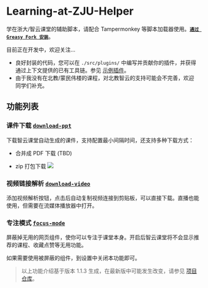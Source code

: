 # Learning-at-ZJU-Helper

学在浙大/智云课堂的辅助脚本，请配合 Tampermonkey 等脚本加载器使用。[**`通过 Greasy Fork 安装`**](https://greasyfork.org/zh-CN/scripts/488869-%E5%AD%A6%E5%9C%A8%E6%B5%99%E5%A4%A7-%E6%99%BA%E4%BA%91%E8%AF%BE%E5%A0%82-%E8%BE%85%E5%8A%A9%E8%84%9A%E6%9C%AC)。

目前正在开发中，欢迎关注...

- 良好封装的代码，您可以在 `./src/plugins/` 中编写并贡献你的插件，并获得通过上下文提供的已有工具链。参见 [示例插件](https://github.com/memset0/Learning-at-ZJU-Helper/tree/master/src/plugins/example-plugin)。
- 由于我没有在北教/蒙民伟楼的课程，对北教智云的支持可能会不完善，欢迎同学们补充。

<!-- The following content is auto-generated, please do not modify directly. -->

## 功能列表

### 课件下载 [`download-ppt`](https://github.com/memset0/Learning-at-ZJU-Helper/tree/master/src/plugins/download-ppt)

下载智云课堂自动生成的课件，支持配置最小间隔时间，还支持多种下载方式：

- 合并成 PDF 下载 (TBD)

- zip 打包下载
  ![](https://static.memset0.cn/img/v6/2024/03/03/uEUzlIZR.png)



### 视频链接解析 [`download-video`](https://github.com/memset0/Learning-at-ZJU-Helper/tree/master/src/plugins/download-video)

添加视频解析按钮，点击后自动复制视频连接到剪贴板，可以直接下载。直播也能使用，但需要在流媒体播放器中打开。



### 专注模式 [`focus-mode`](https://github.com/memset0/Learning-at-ZJU-Helper/tree/master/src/plugins/focus-mode)

屏蔽掉无用的网页组件，使你可以专注于课堂本身。开启后智云课堂将不会显示推荐的课程、收藏点赞等无用功能。

如果需要使用被屏蔽的组件，到设置中关闭本功能即可。


> 以上功能介绍基于版本 1.1.3 生成，在最新版中可能发生改变，请参见 [项目仓库](https://github.com/memset0/Learning-at-ZJU-Helper)。

